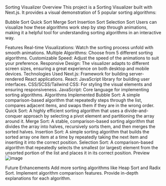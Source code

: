 Sorting Visualizer
Overview
This project is a Sorting Visualizer built with Next.js. It provides a visual demonstration of 5 popular sorting algorithms:

Bubble Sort
Quick Sort
Merge Sort
Insertion Sort
Selection Sort
Users can visualize how these algorithms work step by step through animations, making it a helpful tool for understanding sorting algorithms in an interactive way.

Features
Real-time Visualizations: Watch the sorting process unfold with smooth animations.
Multiple Algorithms: Choose from 5 different sorting algorithms.
Customizable Speed: Adjust the speed of the animations to suit your preference.
Responsive Design: The visualizer adapts to different screen sizes, ensuring a great experience on both desktop and mobile devices.
Technologies Used
Next.js: Framework for building server-rendered React applications.
React: JavaScript library for building user interfaces.
CSS/SCSS/Tailwind CSS: For styling the visual elements and ensuring responsiveness.
JavaScript: Core language for implementing sorting algorithms.
Algorithms Implemented
Bubble Sort: A simple comparison-based algorithm that repeatedly steps through the list, compares adjacent items, and swaps them if they are in the wrong order.
Quick Sort: A highly efficient sorting algorithm that uses a divide-and-conquer approach by selecting a pivot element and partitioning the array around it.
Merge Sort: A stable, comparison-based sorting algorithm that divides the array into halves, recursively sorts them, and then merges the sorted halves.
Insertion Sort: A simple sorting algorithm that builds the sorted array one item at a time by repeatedly taking the next item and inserting it into the correct position.
Selection Sort: A comparison-based algorithm that repeatedly selects the smallest (or largest) element from the unsorted portion of the list and places it in its correct position.
Preview
![image](https://github.com/user-attachments/assets/ee5291f1-c215-4891-a725-b1a3a81a9231)


Future Enhancements
Add more sorting algorithms like Heap Sort and Radix Sort.
Implement algorithm comparison features.
Provide in-depth explanations for each algorithm.
